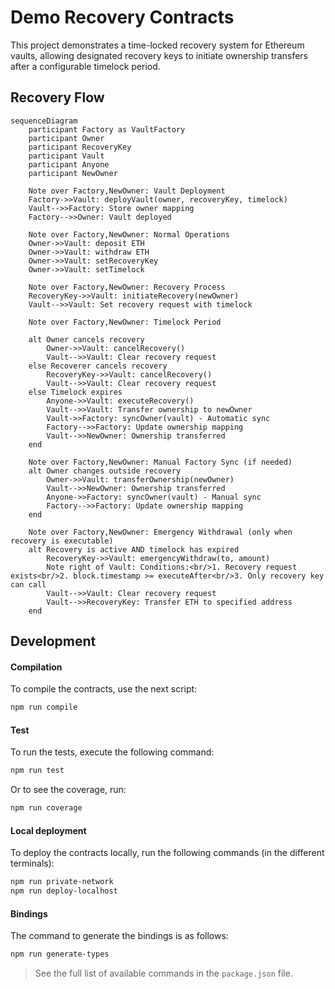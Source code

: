 # Demo Recovery Contracts

This project demonstrates a time-locked recovery system for Ethereum vaults, allowing designated recovery keys to 
initiate ownership transfers after a configurable timelock period.

## Recovery Flow

```mermaid
sequenceDiagram
    participant Factory as VaultFactory
    participant Owner
    participant RecoveryKey
    participant Vault
    participant Anyone
    participant NewOwner

    Note over Factory,NewOwner: Vault Deployment
    Factory->>Vault: deployVault(owner, recoveryKey, timelock)
    Vault-->>Factory: Store owner mapping
    Factory-->>Owner: Vault deployed

    Note over Factory,NewOwner: Normal Operations
    Owner->>Vault: deposit ETH
    Owner->>Vault: withdraw ETH
    Owner->>Vault: setRecoveryKey
    Owner->>Vault: setTimelock

    Note over Factory,NewOwner: Recovery Process
    RecoveryKey->>Vault: initiateRecovery(newOwner)
    Vault-->>Vault: Set recovery request with timelock
    
    Note over Factory,NewOwner: Timelock Period
    
    alt Owner cancels recovery
        Owner->>Vault: cancelRecovery()
        Vault-->>Vault: Clear recovery request
    else Recoverer cancels recovery
        RecoveryKey->>Vault: cancelRecovery()
        Vault-->>Vault: Clear recovery request
    else Timelock expires
        Anyone->>Vault: executeRecovery()
        Vault-->>Vault: Transfer ownership to newOwner
        Vault->>Factory: syncOwner(vault) - Automatic sync
        Factory-->>Factory: Update ownership mapping
        Vault-->>NewOwner: Ownership transferred
    end

    Note over Factory,NewOwner: Manual Factory Sync (if needed)
    alt Owner changes outside recovery
        Owner->>Vault: transferOwnership(newOwner)
        Vault-->>NewOwner: Ownership transferred
        Anyone->>Factory: syncOwner(vault) - Manual sync
        Factory-->>Factory: Update ownership mapping
    end

    Note over Factory,NewOwner: Emergency Withdrawal (only when recovery is executable)
    alt Recovery is active AND timelock has expired
        RecoveryKey->>Vault: emergencyWithdraw(to, amount)
        Note right of Vault: Conditions:<br/>1. Recovery request exists<br/>2. block.timestamp >= executeAfter<br/>3. Only recovery key can call
        Vault-->>Vault: Clear recovery request
        Vault-->>RecoveryKey: Transfer ETH to specified address
    end
```

## Development

#### Compilation

To compile the contracts, use the next script:

```bash
npm run compile
```

#### Test

To run the tests, execute the following command:

```bash
npm run test
```

Or to see the coverage, run:

```bash
npm run coverage
```

#### Local deployment

To deploy the contracts locally, run the following commands (in the different terminals):

```bash
npm run private-network
npm run deploy-localhost
```

#### Bindings

The command to generate the bindings is as follows:

```bash
npm run generate-types
```

> See the full list of available commands in the `package.json` file.

